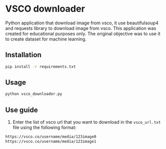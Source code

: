 # VSCO downloader
Python application that download image from vsco, it use beautifulsoup4 and requests library to download image from vsco.
This application was created for educational purposes only.
The original objective was to use it to create dataset for machine learning.

## Installation
```bash
pip install -r requirements.txt
```

## Usage
```bash
python vsco_downloader.py
```
## Use guide
1. Enter the list of vsco url that you want to download in the `vsco_url.txt` file using the following format:
```txt
https://vsco.co/username/media/123image0
https://vsco.co/username/media/123image1
```
